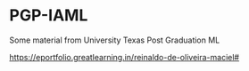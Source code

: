 # PGP-IAML
Some material from University Texas Post Graduation ML

https://eportfolio.greatlearning.in/reinaldo-de-oliveira-maciel#
